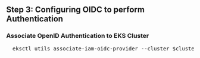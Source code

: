 ## Step 3: Configuring OIDC to perform Authentication

### Associate OpenID Authentication to EKS Cluster
<pre>
  eksctl utils associate-iam-oidc-provider --cluster $cluster_name --approve
</pre>
